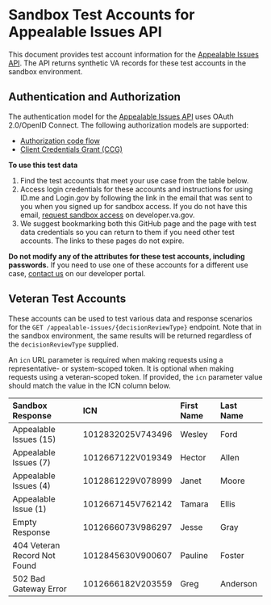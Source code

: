 # Sandbox Test Accounts for Appealable Issues API

This document provides test account information for the [Appealable Issues API](https://developer.va.gov/explore/api/appealable-issues/docs?version=current). The API returns synthetic VA records for these test accounts in the sandbox environment.

## Authentication and Authorization

The authentication model for the [Appealable Issues API](https://developer.va.gov/explore/api/appealable-issues/docs?version=current) uses OAuth 2.0/OpenID Connect. The following authorization models are supported:
- [Authorization code flow](https://developer.va.gov/explore/api/appealable-issues/authorization-code)
- [Client Credentials Grant (CCG)](https://developer.va.gov/explore/api/appealable-issues/client-credentials)

**To use this test data**
1. Find the test accounts that meet your use case from the table below.
2. Access login credentials for these accounts and instructions for using ID.me and Login.gov by following the link in the email that was sent to you when you signed up for sandbox access.  If you do not have this email, [request sandbox access](https://developer.va.gov/explore/api/appealable-issues/sandbox-access) on developer.va.gov.
3. We suggest bookmarking both this GitHub page and the page with test data credentials so you can return to them if you need other test accounts. The links to these pages do not expire.

**Do not modify any of the attributes for these test accounts, including passwords.** If you need to use one of these accounts for a different use case, [contact us](https://developer.va.gov/support/contact-us) on our developer portal.

## Veteran Test Accounts

These accounts can be used to test various data and response scenarios for the `GET /appealable-issues/{decisionReviewType}` endpoint. Note that in the sandbox environment, the same results will be returned regardless of the `decisionReviewType` supplied.

An `icn` URL parameter is required when making requests using a representative- or system-scoped token. It is optional when making requests using a veteran-scoped token. If provided, the `icn` parameter value should match the value in the ICN column below.

| Sandbox Response             | ICN               | First Name | Last Name |
|:-----------------------------| :---------------- | :--------- | :-------- |
| Appealable Issues (15)       | 1012832025V743496 | Wesley     | Ford      |
| Appealable Issues (7)        | 1012667122V019349 | Hector     | Allen     |
| Appealable Issues (4)        | 1012861229V078999 | Janet      | Moore     |
| Appealable Issue (1)         | 1012667145V762142 | Tamara     | Ellis     |
| Empty Response               | 1012666073V986297 | Jesse      | Gray      |
| 404 Veteran Record Not Found | 1012845630V900607 | Pauline    | Foster    |
| 502 Bad Gateway Error        | 1012666182V203559 | Greg       | Anderson  |

